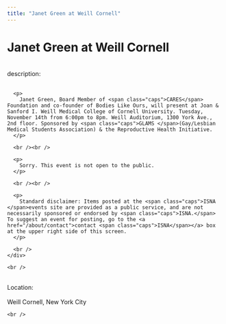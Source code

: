 ```yaml
---
title: "Janet Green at Weill Cornell"
---
```


# Janet Green at Weill Cornell

<div class="flexinode-body flexinode-2">
  <div class="flexinode-textarea-1">
    <div class="form-item">
      <br /> <label>description:</label><br /><br /> 
      
      <p>
        Janet Green, Board Member of <span class="caps">CARES</span> Foundation and co-founder of Bodies Like Ours, will present at Joan & Sanford I. Weill Medical College of Cornell University. Tuesday, November 14th from 6:00pm to 8pm. Weill Auditorium, 1300 York Ave., 2nd floor. Sponsored by <span class="caps">GLAMS </span>(Gay/Lesbian Medical Students Association) & the Reproductive Health Initiative.
      </p>
      
      <br /><br />
      
      <p>
        Sorry. This event is not open to the public.
      </p>
      
      <br /><br />
      
      <p>
        Standard disclaimer: Items posted at the <span class="caps">ISNA </span>events site are provided as a public service, and are not necessarily sponsored or endorsed by <span class="caps">ISNA.</span> To suggest an event for posting, go to the <a href="/about/contact">contact <span class="caps">ISNA</span></a> box at the upper right side of this screen.
      </p>
      
      <br />
    </div>
    
    <br />
  </div>
  
  <div class="flexinode-textfield-2">
    <div class="form-item">
      <br /> <label>Location:</label><br /><br /> Weill Cornell, New York City<br />
    </div>
    
    <br />
  </div>
</div>